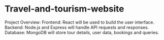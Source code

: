 # Travel-and-tourism-website
Project Overview: Frontend: React will be used to build the user interface. Backend: Node.js and Express will handle API requests and responses. Database: MongoDB will store tour details, user data, bookings and queries.
